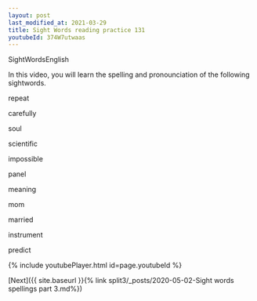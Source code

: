 ```yaml
---
layout: post
last_modified_at: 2021-03-29
title: Sight Words reading practice 131
youtubeId: 374W7utwaas
---
```

 
 
SightWordsEnglish


In this video, you will learn the spelling and pronounciation of the following sightwords.

repeat

carefully

soul

scientific

impossible

panel

meaning

mom

married

instrument

predict
 
 
{% include youtubePlayer.html id=page.youtubeId %}
 
 

[Next]({{ site.baseurl }}{% link  split3/_posts/2020-05-02-Sight words spellings part 3.md%})
 
